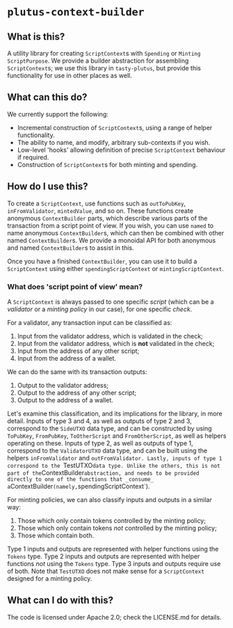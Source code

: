 # `plutus-context-builder`

## What is this?

A utility library for creating `ScriptContext`s with `Spending` or `Minting` 
`ScriptPurpose`. We provide a builder abstraction for assembling 
`ScriptContext`s; we use this library in `tasty-plutus`, but provide this 
functionality for use in other places as well.

## What can this do?

We currently support the following:

* Incremental construction of `ScriptContext`s, using a range of helper
  functionality.
* The ability to name, and modify, arbitrary sub-contexts if you wish.
* Low-level 'hooks' allowing definition of precise `ScriptContext` behaviour if
  required.
* Construction of `ScriptContext`s for both minting and spending.

## How do I use this?

To create a `ScriptContext`, use functions such as `outToPubKey`,
`inFromValidator`, `mintedValue`, and so on. These functions create anonymous
`ContextBuilder` parts, which describe various parts of the transaction from a
script point of view. If you wish, you can use `named` to name anonymous
`ContextBuilder`s, which can then be combined with other named
`ContextBuilder`s. We provide a monoidal API for both anonymous and named
`ContextBuilder`s to assist in this.

Once you have a finished `ContextBuilder`, you can use it to build a
`ScriptContext` using either `spendingScriptContext` or `mintingScriptContext`.

### What does 'script point of view' mean?

A `ScriptContext` is always passed to one specific _script_ (which can be a
_validator_ or a _minting policy_ in our case), for one specific _check_. 

For a validator, any transaction input can be classified as:

1. Input from the validator address, which is validated in the check;
1. Input from the validator address, which is **not** validated in the
   check;
1. Input from the address of any other script;
1. Input from the address of a wallet.

We can do the same with its transaction outputs:

1. Output to the validator address;
1. Output to the address of any other script;
1. Output to the address of a wallet.

Let's examine this classification, and its implications for the library, in more
detail. Inputs of type 3 and 4, as well as outputs of type 2 and 3, correspond
to the `SideUTXO` data type, and can be constructed by using `ToPubKey`,
`FromPubKey`, `ToOtherScript` and `FromOtherScript`, as well as helpers
operating on these. Inputs of type 2, as well as outputs of type 1, correspond
to the `ValidatorUTXO` data type, and can be built using the helpers
`inFromValidator` and `outFromValidator. Lastly, inputs of type 1 correspond to
the `TestUTXO` data type. Unlike the others, this is not part of the
`ContextBuilder` abstraction, and needs to be provided directly to one of the
functions that _consume_ a `ContextBuilder` (namely, `spendingScriptContext`).

For minting policies, we can also classify inputs and outputs in a similar
way:

1. Those which only contain tokens controlled by the minting policy;
1. Those which only contain tokens _not_ controlled by the minting policy;
1. Those which contain both.

Type 1 inputs and outputs are represented with helper functions using the
`Tokens` type. Type 2 inputs and outputs are represented with helper functions
_not_ using the `Tokens` type. Type 3 inputs and outputs require use of both.
Note that `TestUTXO` does not make sense for a `ScriptContext` designed for a
minting policy.

## What can I do with this?

The code is licensed under Apache 2.0; check the LICENSE.md for details.
